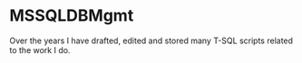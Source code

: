 # MSSQLDBMgmt
Over the years I have drafted, edited and stored many T-SQL scripts related to the work I do.
